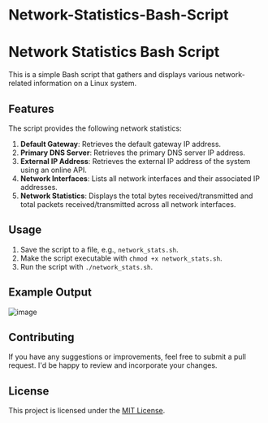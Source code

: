 # Network-Statistics-Bash-Script

# Network Statistics Bash Script

This is a simple Bash script that gathers and displays various network-related information on a Linux system.

## Features

The script provides the following network statistics:

1. **Default Gateway**: Retrieves the default gateway IP address.
2. **Primary DNS Server**: Retrieves the primary DNS server IP address.
3. **External IP Address**: Retrieves the external IP address of the system using an online API.
4. **Network Interfaces**: Lists all network interfaces and their associated IP addresses.
5. **Network Statistics**: Displays the total bytes received/transmitted and total packets received/transmitted across all network interfaces.

## Usage

1. Save the script to a file, e.g., `network_stats.sh`.
2. Make the script executable with `chmod +x network_stats.sh`.
3. Run the script with `./network_stats.sh`.

## Example Output

![image](https://github.com/user-attachments/assets/2806c682-7781-4b7f-8bae-3a9c9cd8a846)


## Contributing

If you have any suggestions or improvements, feel free to submit a pull request. I'd be happy to review and incorporate your changes.

## License

This project is licensed under the [MIT License](LICENSE).
